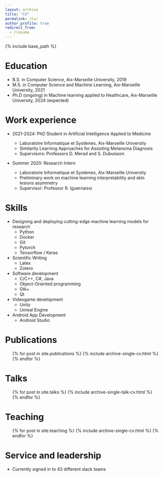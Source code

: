 ```yaml
---
layout: archive
title: "CV"
permalink: /cv/
author_profile: true
redirect_from:
  - /resume
---
```


{% include base_path %}

Education
======
* B.S. in Computer Science, Aix-Marseille University, 2019
* M.S. in Computer Science and Machine Learning, Aix-Marseille University, 2021
* Ph.D (ongoing) in Machine learning applied to Healthcare, Aix-Marseille University, 2024 (expected)


Work experience
======
* 2021-2024: PhD Student in Artificial Intelligence Applied to Medicine
  * Laboratoire Informatique et Systèmes, Aix-Marseille University
  * Similarity Learning Approaches for Assisting Melanoma Diagnosis
  * Supervisors: Professors D. Merad and S. Dubuisson

* Summer 2020: Research Intern
  * Laboratoire Informatique et Systèmes, Aix-Marseille University
  * Preliminary work on machine learning interpretability and skin lesions asymmetry
  * Supervisor: Professor R. Iguernaissi
  
Skills
======
* Designing and deploying cutting-edge machine learning models for research
  * Python
  * Docker
  * Git
  * Pytorch
  * Tensorflow / Keras
* Scientific Writing
  * Latex
  * Zotero
* Software development
  * C/C++, C#, Java
  * Object-Oriented programming
  * Gtk+
  * Qt
* Videogame development
  * Unity
  * Unreal Engine
* Android App Development
  * Android Studio
  

Publications
======
  <ul>{% for post in site.publications %}
    {% include archive-single-cv.html %}
  {% endfor %}</ul>
  
Talks
======
  <ul>{% for post in site.talks %}
    {% include archive-single-talk-cv.html %}
  {% endfor %}</ul>
  
Teaching
======
  <ul>{% for post in site.teaching %}
    {% include archive-single-cv.html %}
  {% endfor %}</ul>
  
Service and leadership
======
* Currently signed in to 43 different slack teams

